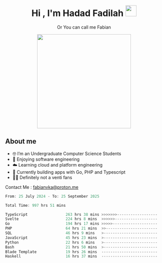<h1 align="center">Hi , I'm Hadad Fadilah  <img src="https://media.giphy.com/media/hvRJCLFzcasrR4ia7z/giphy.gif" width="35" ></h1>
<p align="center"><span>Or You can call me <span style="font: bold">Fabian</span></p>
<p align="center">
<img src="https://media.tenor.com/78dNivDemDAAAAAi/speech-bubble-venti.gif" width="300"/>    
</p>

##  About me
- 🤓 I’m an Undergraduate Computer Science Students
- 🍰 Enjoying software engineering
- ☁️ Learning cloud and platform engineering
- 🧰 Currently building apps with Go, PHP and Typescript 
- 🏃‍♂️ Definitely not a venti fans

Contact Me : fabianvka@proton.me

<!--START_SECTION:waka-->

```go
From: 25 July 2024 - To: 25 September 2025

Total Time: 997 hrs 51 mins

TypeScript                 263 hrs 38 mins >>>>>>>------------------   26.22 %
Svelte                     224 hrs 8 mins  >>>>>>-------------------   22.29 %
Go                         194 hrs 17 mins >>>>>--------------------   19.32 %
PHP                        64 hrs 21 mins  >>-----------------------   06.40 %
SQL                        46 hrs 9 mins   >------------------------   04.59 %
JavaScript                 45 hrs 23 mins  >------------------------   04.51 %
Python                     22 hrs 6 mins   >------------------------   02.20 %
Bash                       21 hrs 50 mins  >------------------------   02.17 %
Blade Template             19 hrs 26 mins  -------------------------   01.93 %
Haskell                    16 hrs 37 mins  -------------------------   01.65 %
```

<!--END_SECTION:waka-->




<!--
**Fadil-Tao/Fadil-Tao** is a ✨ _special_ ✨ repository because its `README.md` (this file) appears on your GitHub profile.


